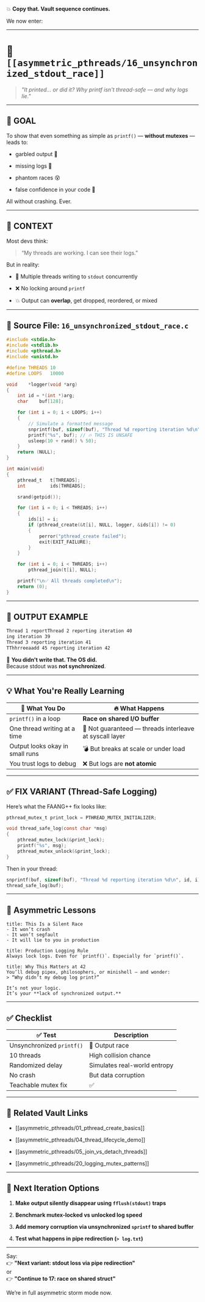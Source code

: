 💥 **Copy that. Vault sequence continues.**

We now enter:

---

# 🧨 `[[asymmetric_pthreads/16_unsynchronized_stdout_race]]`

> _"It printed... or did it? Why printf isn't thread-safe — and why logs lie."_

---

## 🎯 GOAL

To show that even something as simple as `printf()` — **without mutexes** — leads to:

- garbled output 🧻
    
- missing logs 🫥
    
- phantom races 😵
    
- false confidence in your code 😬
    

All without crashing. Ever.

---

## 🔬 CONTEXT

Most devs think:

> “My threads are working. I can see their logs.”

But in reality:

- 🧵 Multiple threads writing to `stdout` concurrently
    
- ❌ No locking around `printf`
    
- 💥 Output can **overlap**, get dropped, reordered, or mixed
    

---

## 📂 Source File: `16_unsynchronized_stdout_race.c`

```c
#include <stdio.h>
#include <stdlib.h>
#include <pthread.h>
#include <unistd.h>

#define THREADS 10
#define LOOPS   10000

void	*logger(void *arg)
{
	int	id = *(int *)arg;
	char	buf[128];

	for (int i = 0; i < LOOPS; i++)
	{
		// Simulate a formatted message
		snprintf(buf, sizeof(buf), "Thread %d reporting iteration %d\n", id, i);
		printf("%s", buf); // 🔥 THIS IS UNSAFE
		usleep(10 + rand() % 50);
	}
	return (NULL);
}

int	main(void)
{
	pthread_t	t[THREADS];
	int			ids[THREADS];

	srand(getpid());

	for (int i = 0; i < THREADS; i++)
	{
		ids[i] = i;
		if (pthread_create(&t[i], NULL, logger, &ids[i]) != 0)
		{
			perror("pthread_create failed");
			exit(EXIT_FAILURE);
		}
	}

	for (int i = 0; i < THREADS; i++)
		pthread_join(t[i], NULL);

	printf("\n✅ All threads completed\n");
	return (0);
}
```

---

## 🚨 OUTPUT EXAMPLE

```txt
Thread 1 reportThread 2 reporting iteration 40
ing iteration 39
Thread 3 reporting iteration 41
TThhrreeaadd 45 reporting iteration 42
```

🎯 **You didn't write that. The OS did.**  
Because stdout was **not synchronized**.

---

## 💡 What You're Really Learning

|🧵 What You Do|🔥 What Happens|
|---|---|
|`printf()` in a loop|**Race on shared I/O buffer**|
|One thread writing at a time|🧢 Not guaranteed — threads interleave at syscall layer|
|Output looks okay in small runs|💣 But breaks at scale or under load|
|You trust logs to debug|❌ But logs are **not atomic**|

---

## ✅ FIX VARIANT (Thread-Safe Logging)

Here’s what the FAANG++ fix looks like:

```c
pthread_mutex_t print_lock = PTHREAD_MUTEX_INITIALIZER;

void thread_safe_log(const char *msg)
{
	pthread_mutex_lock(&print_lock);
	printf("%s", msg);
	pthread_mutex_unlock(&print_lock);
}
```

Then in your thread:

```c
snprintf(buf, sizeof(buf), "Thread %d reporting iteration %d\n", id, i);
thread_safe_log(buf);
```

---

## 🧠 Asymmetric Lessons

```ad-warning
title: This Is a Silent Race
- It won’t crash
- It won’t segfault
- It will lie to you in production
```

```ad-tip
title: Production Logging Rule
Always lock logs. Even for `printf()`. Especially for `printf()`.
```

```ad-info
title: Why This Matters at 42
You’ll debug pipex, philosophers, or minishell — and wonder:
> “Why didn’t my debug log print?”

It’s not your logic.  
It’s your **lack of synchronized output.**
```

---

## ✅ Checklist

|✅ Test|Description|
|---|---|
|Unsynchronized `printf()`|🧨 Output race|
|10 threads|High collision chance|
|Randomized delay|Simulates real-world entropy|
|No crash|But data corruption|
|Teachable mutex fix|✅|

---

## 🔗 Related Vault Links

- [[asymmetric_pthreads/01_pthread_create_basics]]
    
- [[asymmetric_pthreads/04_thread_lifecycle_demo]]
    
- [[asymmetric_pthreads/05_join_vs_detach_threads]]
    
- [[asymmetric_pthreads/20_logging_mutex_patterns]]
    

---

## 🔁 Next Iteration Options

1. **Make output silently disappear using `fflush(stdout)` traps**
    
2. **Benchmark mutex-locked vs unlocked log speed**
    
3. **Add memory corruption via unsynchronized `sprintf` to shared buffer**
    
4. **Test what happens in pipe redirection (`> log.txt`)**
    

---

Say:  
👉 **"Next variant: stdout loss via pipe redirection"**  
or  
👉 **"Continue to 17: race on shared struct"**

We’re in full asymmetric storm mode now.